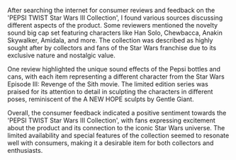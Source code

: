 After searching the internet for consumer reviews and feedback on the 'PEPSI TWIST Star Wars III Collection', I found various sources discussing different aspects of the product. Some reviewers mentioned the novelty sound big cap set featuring characters like Han Solo, Chewbacca, Anakin Skywalker, Amidala, and more. The collection was described as highly sought after by collectors and fans of the Star Wars franchise due to its exclusive nature and nostalgic value.

One review highlighted the unique sound effects of the Pepsi bottles and cans, with each item representing a different character from the Star Wars Episode III: Revenge of the Sith movie. The limited edition series was praised for its attention to detail in sculpting the characters in different poses, reminiscent of the A NEW HOPE sculpts by Gentle Giant.

Overall, the consumer feedback indicated a positive sentiment towards the 'PEPSI TWIST Star Wars III Collection', with fans expressing excitement about the product and its connection to the iconic Star Wars universe. The limited availability and special features of the collection seemed to resonate well with consumers, making it a desirable item for both collectors and enthusiasts.